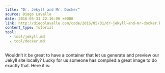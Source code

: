 ```yaml
---
title: "Dr. Jekyll and Mr. Docker"
source: Diego Lavalle
date: 2016-05-31 22:16:00 +0000
link: http://diegolavalle.com/code/2016/05/31/dr-jekyll-and-mr-docker.html
content_type: Tutorial
tool:
  - tool/jekyll.md
  - tool/docker.md
---
```

Wouldn’t it be great to have a container that let us generate and preview our Jekyll site locally? Lucky for us someone has compiled a great image to do exactly that. Here it is:





